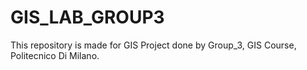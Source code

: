 # GIS_LAB_GROUP3
This repository is made for GIS Project done by Group_3, GIS Course, Politecnico Di Milano.
